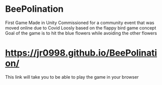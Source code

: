 # BeePolination
First Game Made in Unity
Commissioned for a community event that was moved online due to Covid
Loosly based on the flappy bird game concept
Goal of the game is to hit the blue flowers while avoiding the other flowers
# https://jr0998.github.io/BeePolination/
 This link will take you to be able to play the game in your browser
